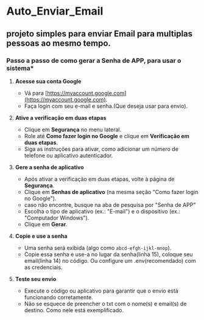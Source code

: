 # Auto_Enviar_Email
## projeto simples para enviar Email para multiplas pessoas ao mesmo tempo.

### Passo a passo de como gerar a Senha de APP, para usar o sistema*
1. **Acesse sua conta Google**
   - Vá para [https://myaccount.google.com](https://myaccount.google.com).
   - Faça login com seu e-mail e senha.(Que deseja usar para envio).

2. **Ative a verificação em duas etapas**
   - Clique em **Segurança** no menu lateral.
   - Role até **Como fazer login no Google** e clique em **Verificação em duas etapas**.
   - Siga as instruções para ativar, como adicionar um número de telefone ou aplicativo autenticador.

3. **Gere a senha de aplicativo**
   - Após ativar a verificação em duas etapas, volte à página de **Segurança**.
   - Clique em **Senhas de aplicativo** (na mesma seção "Como fazer login no Google").
   - caso não encontre, busque na aba de pesquisa por "Senha de APP"
   - Escolha o tipo de aplicativo (ex.: "E-mail") e o dispositivo (ex.: "Computador Windows").
   - Clique em **Gerar**.

4. **Copie e use a senha**
   - Uma senha será exibida (algo como `abcd-efgh-ijkl-mnop`).
   - Copie essa senha e use-a no lugar da senha(linha 15), coloque seu email(linha 14) no código. Ou configure um .env(recomendado) com as credenciais.

5. **Teste seu envio**
   - Execute o código ou aplicativo para garantir que o envio está funcionando corretamente.
   - Não se esquece de preencher o txt com o nome(s) e email(s) de destino. Como nele está exemplificado.